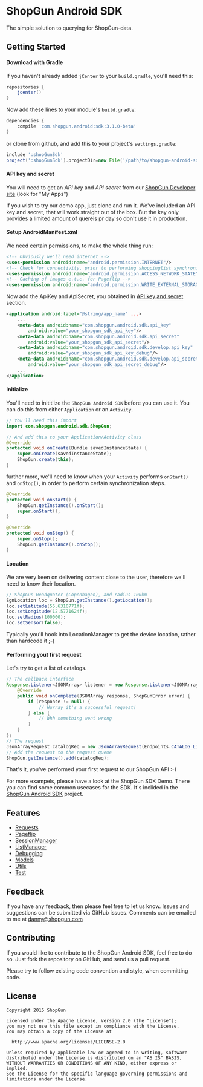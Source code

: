 ShopGun Android SDK
===================

The simple solution to querying for ShopGun-data.

Getting Started
---------------

#### Download with Gradle
If you haven't already added `jCenter` to your `build.gradle`, you'll need this:
```groovy
repositories {
    jcenter() 
}
```

Now add these lines to your module's `build.gradle`:

```groovy
dependencies {
	compile 'com.shopgun.android:sdk:3.1.0-beta'
}
```

or clone from github, and add this to your project's `settings.gradle`:

```groovy
include ':shopGunSdk'
project(':shopGunSdk').projectDir=new File('/path/to/shopgun-android-sdk/shopGunSdk')
```

#### <a name="api-key-secret">API key and secret
You will need to get an *API key* and *API secret* from our 
[ShopGun Developer site] (look for "My Apps")

If you wish to try our demo app, just clone and run it. We've included an API 
key and secret, that will work straight out of the box. But the key only provides 
a limited amount of quereis pr day so don't use it in production.

#### Setup AndroidManifest.xml

We need certain permissions, to make the whole thing run:
```xml
<!-- Obviously we'll need internet -->
<uses-permission android:name="android.permission.INTERNET"/>
<!-- Check for connectivity, prior to performing shoppinglist synchronization -->
<uses-permission android:name="android.permission.ACCESS_NETWORK_STATE"/>
<!-- Caching of images e.t.c. for Pageflip -->
<uses-permission android:name="android.permission.WRITE_EXTERNAL_STORAGE" />
```

Now add the ApiKey and ApiSecret, you obtained in 
[API key and secret](#api-key-secret) section.

```xml
<application android:label="@string/app_name" ...>
    ...
    <meta-data android:name="com.shopgun.android.sdk.api_key"
        android:value="your_shopgun_sdk_api_key"/>
    <meta-data android:name="com.shopgun.android.sdk.api_secret"
        android:value="your_shopgun_sdk_api_secret"/>
    <meta-data android:name="com.shopgun.android.sdk.develop.api_key"
        android:value="your_shopgun_sdk_api_key_debug"/>
    <meta-data android:name="com.shopgun.android.sdk.develop.api_secret"
        android:value="your_shopgun_sdk_api_secret_debug"/>
    ...
</application>
```

#### Initialize
You'll need to inititlize the `ShopGun Android SDK` before you can use it. 
You can do this from either `Application` or an `Activity`. 

```java
// You'll need this import
import com.shopgun.android.sdk.ShopGun;

// And add this to your Application/Activity class
@Override
protected void onCreate(Bundle savedInstanceState) {
    super.onCreate(savedInstanceState);
    ShopGun.create(this);
}
```

further more, we'll need to know when your `Activity` performs `onStart()` and 
`onStop()`, in order to perform certain synchronization steps.


```java
@Override
protected void onStart() {
    ShopGun.getInstance().onStart();
    super.onStart();
}

@Override
protected void onStop() {
    super.onStop();
    ShopGun.getInstance().onStop();
}

```

#### Location
We are very keen on delivering content close to the user, therefore we'll need
to know their location. 

```java
// ShopGun Headquater (Copenhagen), and radius 100km
SgnLocation loc = ShopGun.getInstance().getLocation();
loc.setLatitude(55.6310771f);
loc.setLongitude(12.5771624f);
loc.setRadius(100000);
loc.setSensor(false);
```

Typically you'll hook into LocationManager to get the device location, rather 
than hardcode it ;-)

#### Performing yout first request

Let's try to get a list of catalogs.

```java
// The callback interface
Response.Listener<JSONArray> listener = new Response.Listener<JSONArray>() {
    @Override
    public void onComplete(JSONArray response, ShopGunError error) {
        if (response != null) {
            // Hurray it's a successful request!
        } else {
            // Whh something went wrong
        }
    }
};
// The request
JsonArrayRequest catalogReq = new JsonArrayRequest(Endpoints.CATALOG_LIST, listener);
// Add the request to the request queue
ShopGun.getInstance().add(catalogReq);
```
That's it, you've performed your first request to our ShopGun API :-)

For more exampels, please have a look at the ShopGun SDK Demo. There you can
find some common usecases for the SDK. It's inclided in the [ShopGun Android SDK] project.


Features
--------


* [Requests](#first-request)
* [Pageflip](#pageflip)
* [SessionManager](#sessionmanager)
* [ListManager](#listmanager)
* [Debugging](#debugging)
* [Models](#models)
* [Utils](#utils)
* [Test](#test)

Feedback
--------
If you have any feedback, then please feel free to let us know. Issues and 
suggestions can be submitted via GitHub issues. Comments can be emailed to me at
<danny@shopgun.com>


Contributing
------------
If you would like to contribute to the ShopGun Android SDK, feel free to do so.
Just fork the repository on GitHub, and send us a pull request.

Please try to follow existing code convention and style, when committing code.


License
-------

	Copyright 2015 ShopGun
	
	Licensed under the Apache License, Version 2.0 (the "License");
	you may not use this file except in compliance with the License.
	You may obtain a copy of the License at
	
	  http://www.apache.org/licenses/LICENSE-2.0
	
	Unless required by applicable law or agreed to in writing, software
	distributed under the License is distributed on an "AS IS" BASIS,
	WITHOUT WARRANTIES OR CONDITIONS OF ANY KIND, either express or implied.
	See the License for the specific language governing permissions and
	limitations under the License.


[ShopGun Developer site]:https://business.shopgun.com/developers/
[ShopGun Android SDK]:https://github.com/shopgun/shopgun-android-sdk/
[ShopGun API Documentation]:http://docs.api.etilbudsavis.dk/

